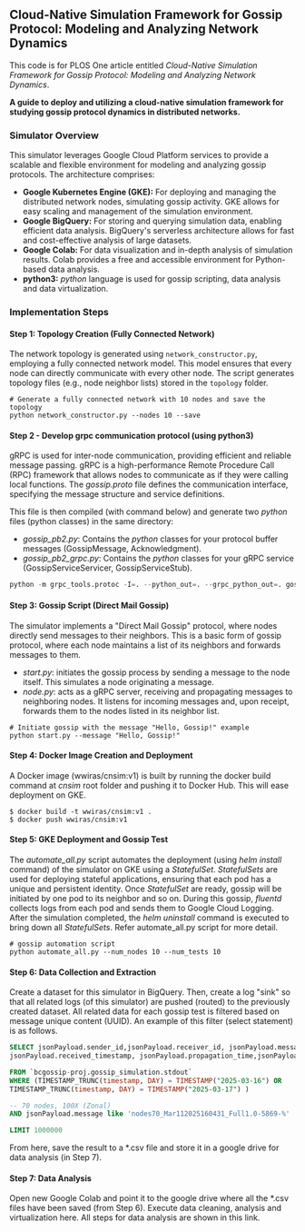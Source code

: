 ## Cloud-Native Simulation Framework for Gossip Protocol: Modeling and Analyzing Network Dynamics
This code is for PLOS One article entitled *Cloud-Native Simulation Framework for Gossip Protocol: Modeling
and Analyzing Network Dynamics*.

**A guide to deploy and utilizing a cloud-native simulation framework for studying gossip protocol 
dynamics in distributed networks.**

### Simulator Overview
This simulator leverages Google Cloud Platform services to provide a scalable and flexible environment for 
modeling and analyzing gossip protocols. The architecture comprises:

* **Google Kubernetes Engine (GKE):** For deploying and managing the distributed network nodes, simulating 
gossip activity. GKE allows for easy scaling and management of the simulation environment.
* **Google BigQuery:** For storing and querying simulation data, enabling efficient data analysis. BigQuery's 
serverless architecture allows for fast and cost-effective analysis of large datasets.
* **Google Colab:** For data visualization and in-depth analysis of simulation results. Colab provides a 
free and accessible environment for Python-based data analysis.
* **python3:** *python* language is used for gossip scripting, data analysis and data virtualization.  

### Implementation Steps

#### Step 1: Topology Creation (Fully Connected Network)

The network topology is generated using `network_constructor.py`, employing a fully connected network model. This model 
ensures that every node can directly communicate with every other node. The script generates topology files
(e.g., node neighbor lists) stored in the `topology` folder.

```shell
# Generate a fully connected network with 10 nodes and save the topology
python network_constructor.py --nodes 10 --save
```
#### Step 2 - Develop grpc communication protocol (using python3)
gRPC is used for inter-node communication, providing efficient and reliable message passing. gRPC is a
high-performance Remote Procedure Call (RPC) framework that allows nodes to communicate as if they 
were calling local functions. The *gossip.proto* file defines the communication interface, specifying 
the message structure and service definitions. 

This file is then compiled (with command below) and generate two *python* files (python classes) in the same directory:
* *gossip_pb2.py*: Contains the *python* classes for your protocol buffer messages (GossipMessage, Acknowledgment).
* *gossip_pb2_grpc.py*: Contains the *python* classes for your gRPC service (GossipServiceServicer, GossipServiceStub).
```python
python -m grpc_tools.protoc -I=. --python_out=. --grpc_python_out=. gossip.proto
```

#### Step 3: Gossip Script (Direct Mail Gossip)
The simulator implements a "Direct Mail Gossip" protocol, where nodes directly send messages 
to their neighbors. This is a basic form of gossip protocol, where each node maintains a list of 
its neighbors and forwards messages to them.

- *start.py*: initiates the gossip process by sending a message to the node itself. This simulates a 
node originating a message.
- *node.py*: acts as a gRPC server, receiving and propagating messages to neighboring nodes. It 
listens for incoming messages and, upon receipt, forwards them to the nodes listed in its 
neighbor list.
```shell
# Initiate gossip with the message "Hello, Gossip!" example
python start.py --message "Hello, Gossip!"
```

#### Step 4: Docker Image Creation and Deployment
A Docker image (wwiras/cnsim:v1) is built by running the docker build command at *cnsim* root 
folder and pushing it to Docker Hub. This will ease deployment on GKE.
```shell
$ docker build -t wwiras/cnsim:v1 .
$ docker push wwiras/cnsim:v1
```
#### Step 5: GKE Deployment and Gossip Test
The *automate_all.py* script automates the deployment (using *helm install* command) of 
the simulator on GKE using a *StatefulSet*. *StatefulSets* are used for deploying stateful 
applications, ensuring that each pod has a unique and persistent identity. Once *StatefulSet* 
are ready, gossip will be initiated by one pod to its neighbor and so on. During this gossip, 
*fluentd* collects logs from each pod and sends them to Google Cloud Logging.  
After the simulation completed, the *helm uninstall* command is executed to bring down all 
*StatefulSets*. Refer automate_all.py script for more detail.
```shell
# gossip automation script
python automate_all.py --num_nodes 10 --num_tests 10
```

#### Step 6: Data Collection and Extraction
Create a dataset for this simulator in BigQuery. Then, create a log "sink" so that all related logs (of this simulator)
are pushed (routed) to the previously created dataset. All related data for each gossip test is filtered based on message 
unique content (UUID). An example of this filter (select statement) is as follows.
```SQL
SELECT jsonPayload.sender_id,jsonPayload.receiver_id, jsonPayload.message, jsonPayload.event_type,
jsonPayload.received_timestamp, jsonPayload.propagation_time,jsonPayload.detail

FROM `bcgossip-proj.gossip_simulation.stdout` 
WHERE (TIMESTAMP_TRUNC(timestamp, DAY) = TIMESTAMP("2025-03-16") OR 
TIMESTAMP_TRUNC(timestamp, DAY) = TIMESTAMP("2025-03-17") )

-- 70 nodes, 100X (Zonal)
AND jsonPayload.message like 'nodes70_Mar112025160431_Full1.0-5869-%'

LIMIT 1000000
```
From here, save the result to a *.csv file and store it in a google drive for data analysis (in Step 7).

#### Step 7: Data Analysis
Open new Google Colab and point it to the google drive where all the *.csv files have been saved (from Step 6). Execute
data cleaning, analysis and virtualization here. All steps for data analysis are shown in this link.


